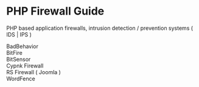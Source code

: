 # PHP Firewall Guide

PHP based application firewalls, intrusion detection / prevention systems ( IDS | IPS )

BadBehavior  
BitFire  
BitSensor  
Cypnk Firewall  
RS Firewall ( Joomla )  
WordFence  